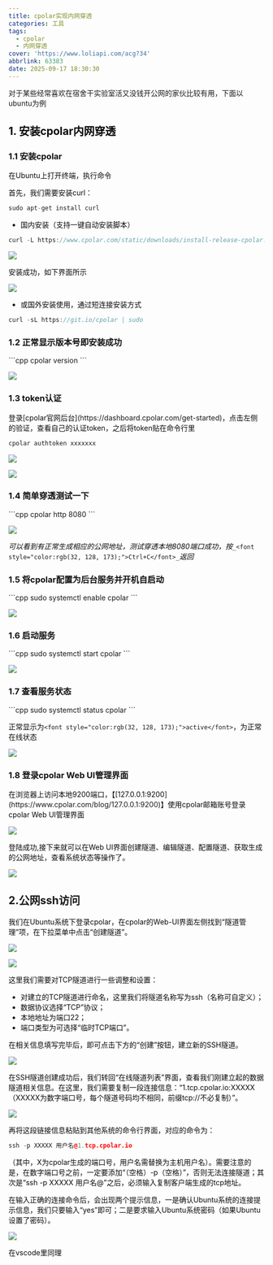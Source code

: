 ```yaml
---
title: cpolar实现内网穿透
categories: 工具
tags:
  - cpolar
  - 内网穿透
cover: 'https://www.loliapi.com/acg?34'
abbrlink: 63383
date: 2025-09-17 18:30:30
---
```

对于某些经常喜欢在宿舍干实验室活又没钱开公网的家伙比较有用，下面以ubuntu为例

<h2 id="4d2ac073"><font style="color:rgb(10, 10, 10);">1. 安装cpolar内网穿透</font></h2>
<h3 id="c1c09284"><font style="color:rgb(17, 17, 17);">1.1 安装cpolar</font></h3>
<font style="color:rgb(12, 12, 12);">在Ubuntu上打开终端，执行命令</font>

<font style="color:rgb(12, 12, 12);">首先，我们需要安装curl：</font>

```cpp
sudo apt-get install curl
```

+ <font style="color:rgb(12, 12, 12);">国内安装（支持一键自动安装脚本）</font>

```cpp
curl -L https://www.cpolar.com/static/downloads/install-release-cpolar.sh | sudo bash 
```



![](https://cdn.nlark.com/yuque/0/2024/png/39221021/1730722104110-65e35921-4f0d-4537-ba93-ad39f02a92f0.png)

<font style="color:rgb(12, 12, 12);">安装成功，如下界面所示</font>

![](https://cdn.nlark.com/yuque/0/2024/png/39221021/1730722103770-e40612a5-12a5-4a56-b2ef-6f0d1d8bbf9e.png)

+ <font style="color:rgb(12, 12, 12);">或国外安装使用，通过短连接安装方式</font>

```cpp
curl -sL https://git.io/cpolar | sudo 
```

<h3 id="457383a7"><font style="color:rgb(17, 17, 17);">1.2 正常显示版本号即安装成功</font></h3>
```cpp
cpolar version
```



![](https://cdn.nlark.com/yuque/0/2024/png/39221021/1730722103744-f2c58c68-f1cb-4b14-a0b8-a24769bf1d47.png)

<h3 id="6c3524a2"><font style="color:rgb(17, 17, 17);">1.3 token认证</font></h3>
<font style="color:rgb(12, 12, 12);">登录</font>[<font style="color:rgb(12, 12, 12);">cpolar官网后台</font>](https://dashboard.cpolar.com/get-started)<font style="color:rgb(12, 12, 12);">，点击左侧的验证，查看自己的认证token，之后将token贴在命令行里</font>

```cpp
cpolar authtoken xxxxxxx
```



![](https://cdn.nlark.com/yuque/0/2024/png/39221021/1730722104829-5d90b361-8725-40d6-8865-e53ffc4cefef.png)

![](https://cdn.nlark.com/yuque/0/2024/png/39221021/1730722104320-06e6b152-a413-4ce8-b718-8a8e24a59f0e.png)

<h3 id="0b53538d"><font style="color:rgb(17, 17, 17);">1.4 简单穿透测试一下</font></h3>
```cpp
cpolar http 8080
```



![](https://cdn.nlark.com/yuque/0/2024/png/39221021/1730722104385-08d9d5b3-e70c-4bd6-a69c-264f2777734d.png)

_<font style="color:rgb(12, 12, 12);">可以看到有正常生成相应的公网地址，测试穿透本地8080端口成功，按</font>_`_<font style="color:rgb(32, 128, 173);">Ctrl+C</font>_`_<font style="color:rgb(12, 12, 12);">返回</font>_

<h3 id="7e27ba31"><font style="color:rgb(17, 17, 17);">1.5 将cpolar配置为后台服务并开机自启动</font></h3>
```cpp
sudo systemctl enable cpolar
```



![](https://cdn.nlark.com/yuque/0/2024/png/39221021/1730722104827-aafc06ae-9ab5-489a-be32-539e342aa4a1.png)

<h3 id="cd209ac1"><font style="color:rgb(17, 17, 17);">1.6 启动服务</font></h3>
```cpp
sudo systemctl start cpolar
```



![](https://cdn.nlark.com/yuque/0/2024/png/39221021/1730722104919-8bdccfb1-0034-44d9-82a4-ed85c452d81a.png)

<h3 id="2a5b214c"><font style="color:rgb(17, 17, 17);">1.7 查看服务状态</font></h3>
```cpp
sudo systemctl status cpolar
```



<font style="color:rgb(12, 12, 12);">正常显示为</font>`<font style="color:rgb(32, 128, 173);">active</font>`<font style="color:rgb(12, 12, 12);">，为正常在线状态</font>

![](https://cdn.nlark.com/yuque/0/2024/png/39221021/1730722104935-03de3dd3-7983-4a92-8d75-3d75a306c0b7.png)

<h3 id="63783964"><font style="color:rgb(17, 17, 17);">1.8 登录cpolar Web UI管理界面</font></h3>
<font style="color:rgb(12, 12, 12);">在浏览器上访问本地9200端口，【</font>[<font style="color:rgb(12, 12, 12);">127.0.0.1:9200</font>](https://www.cpolar.com/blog/127.0.0.1:9200)<font style="color:rgb(12, 12, 12);">】使用cpolar邮箱账号登录cpolar Web UI管理界面</font>

![](https://cdn.nlark.com/yuque/0/2024/png/39221021/1730722105461-2f3c48fd-4601-4889-8861-7c41c103b8cc.png)

<font style="color:rgb(12, 12, 12);">登陆成功,接下来就可以在Web UI界面创建隧道、编辑隧道、配置隧道、获取生成的公网地址，查看系统状态等操作了。</font>

![](https://cdn.nlark.com/yuque/0/2024/png/39221021/1730722105544-76fe56ce-5421-4af4-998b-836a4cef4eef.png)

<h2 id="ux2f9">2.公网ssh访问</h2>
<font style="color:rgb(12, 12, 12);">我们在Ubuntu系统下登录cpolar，在cpolar的Web-UI界面左侧找到“隧道管理”项，在下拉菜单中点击“创建隧道”。</font>

![](https://cdn.nlark.com/yuque/0/2024/png/39221021/1730722306629-7889ad20-7467-4ff0-aef3-298644b6d627.png)

![](https://cdn.nlark.com/yuque/0/2024/png/39221021/1730722307017-b787ec76-668f-42ad-9c80-d7adf11c481f.png)

<font style="color:rgb(12, 12, 12);">这里我们需要对TCP隧道进行一些调整和设置：</font>

+ <font style="color:rgb(12, 12, 12);">对建立的TCP隧道进行命名，这里我们将隧道名称写为ssh（名称可自定义）；</font>
+ <font style="color:rgb(12, 12, 12);">数据协议选择“TCP”协议；</font>
+ <font style="color:rgb(12, 12, 12);">本地地址为端口22；</font>
+ <font style="color:rgb(12, 12, 12);">端口类型为可选择“临时TCP端口”。</font>

<font style="color:rgb(12, 12, 12);">在相关信息填写完毕后，即可点击下方的“创建”按钮，建立新的SSH隧道。</font>

![](https://cdn.nlark.com/yuque/0/2024/png/39221021/1730722306925-92107dd3-0521-4ff3-af2b-150665e901cf.png)

<font style="color:rgb(12, 12, 12);">在SSH隧道创建成功后，我们转回“在线隧道列表”界面，查看我们刚建立起的数据隧道相关信息。在这里，我们需要复制一段连接信息：“1.tcp.cpolar.io:XXXXX（XXXXX为数字端口号，每个隧道号码均不相同，前缀tcp://不必复制）”。</font>

![](https://cdn.nlark.com/yuque/0/2024/png/39221021/1730722307173-7b0d76df-5ff9-418d-8207-1a4a1d988d43.png)

<font style="color:rgb(12, 12, 12);">再将这段链接信息粘贴到其他系统的命令行界面，对应的命令为：</font>

```cpp
ssh -p XXXXX 用户名@1.tcp.cpolar.io
```

<font style="color:rgb(12, 12, 12);">（其中，X为cpolar生成的端口号，用户名需替换为主机用户名）。需要注意的是，在数字端口号之前，一定要添加“（空格）-p（空格）”，否则无法连接隧道；其次是“ssh -p XXXXX 用户名@”之后，必须输入复制客户端生成的tcp地址。</font>

<font style="color:rgb(12, 12, 12);">在输入正确的连接命令后，会出现两个提示信息，一是确认Ubuntu系统的连接提示信息，我们只要输入“yes”即可；二是要求输入Ubuntu系统密码（如果Ubuntu设置了密码）。</font>

![](https://cdn.nlark.com/yuque/0/2024/png/39221021/1730722307116-a82242af-a6f6-4e8e-86ee-28787498665c.png)

<font style="color:rgb(12, 12, 12);">在vscode里同理</font>

